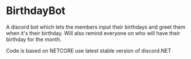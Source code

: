 # BirthdayBot
A discord bot which lets the members input their birthdays and greet them when it's their birthday.
Will also remind everyone on who will have their birthday for the month.

Code is based on NETCORE
use latest stable version of discord.NET
